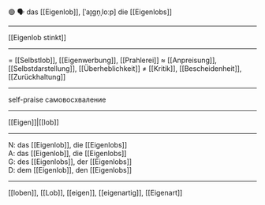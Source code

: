 🟢 🗣️ das [[Eigenlob]], [ˈaɪ̯ɡn̩ˌloːp]
die [[Eigenlobs]]

---
[[Eigenlob stinkt]]

---
= [[Selbstlob]], [[Eigenwerbung]], [[Prahlerei]]
≈ [[Anpreisung]], [[Selbstdarstellung]], [[Überheblichkeit]]
≠ [[Kritik]], [[Bescheidenheit]], [[Zurückhaltung]]

---
self-praise
самовосхваление

---
[[Eigen]]|[[lob]]

---
N: das [[Eigenlob]], die [[Eigenlobs]]  
A: das [[Eigenlob]], die [[Eigenlobs]]  
G: des [[Eigenlobs]], der [[Eigenlobs]]  
D: dem [[Eigenlob]], den [[Eigenlobs]]  

---
[[loben]], [[Lob]], [[eigen]], [[eigenartig]], [[Eigenart]]
